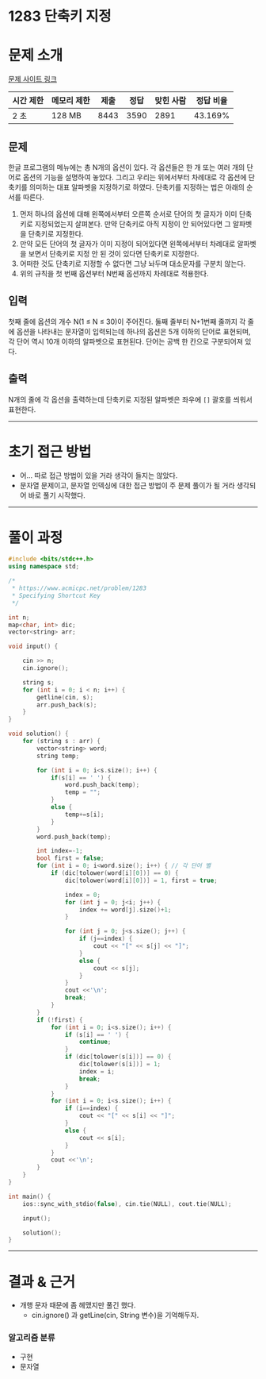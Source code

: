 # 1283 단축키 지정

# 문제 소개

[문제 사이트 링크](https://www.acmicpc.net/problem/1283)

| 시간 제한 | 메모리 제한 | 제출 | 정답 | 맞힌 사람 | 정답 비율 |
| --- | --- | --- | --- | --- | --- |
| 2 초 | 128 MB | 8443 | 3590 | 2891 | 43.169% |

## 문제

한글 프로그램의 메뉴에는 총 N개의 옵션이 있다. 각 옵션들은 한 개 또는 여러 개의 단어로 옵션의 기능을 설명하여 놓았다. 그리고 우리는 위에서부터 차례대로 각 옵션에 단축키를 의미하는 대표 알파벳을 지정하기로 하였다. 단축키를 지정하는 법은 아래의 순서를 따른다.

1. 먼저 하나의 옵션에 대해 왼쪽에서부터 오른쪽 순서로 단어의 첫 글자가 이미 단축키로 지정되었는지 살펴본다. 만약 단축키로 아직 지정이 안 되어있다면 그 알파벳을 단축키로 지정한다.
2. 만약 모든 단어의 첫 글자가 이미 지정이 되어있다면 왼쪽에서부터 차례대로 알파벳을 보면서 단축키로 지정 안 된 것이 있다면 단축키로 지정한다.
3. 어떠한 것도 단축키로 지정할 수 없다면 그냥 놔두며 대소문자를 구분치 않는다.
4. 위의 규칙을 첫 번째 옵션부터 N번째 옵션까지 차례대로 적용한다.

## 입력

첫째 줄에 옵션의 개수 N(1 ≤ N ≤ 30)이 주어진다. 둘째 줄부터 N+1번째 줄까지 각 줄에 옵션을 나타내는 문자열이 입력되는데 하나의 옵션은 5개 이하의 단어로 표현되며, 각 단어 역시 10개 이하의 알파벳으로 표현된다. 단어는 공백 한 칸으로 구분되어져 있다.

## 출력

N개의 줄에 각 옵션을 출력하는데 단축키로 지정된 알파벳은 좌우에 `[]` 괄호를 씌워서 표현한다.

---

# 초기 접근 방법

- 어… 따로 접근 방법이 있을 거라 생각이 들지는 않았다.
- 문자열 문제이고, 문자열 인덱싱에 대한 접근 방법이 주 문제 풀이가 될 거라 생각되어 바로 풀기 시작했다.

---

# 풀이 과정

```cpp
#include <bits/stdc++.h>
using namespace std;

/*
 * https://www.acmicpc.net/problem/1283
 * Specifying Shortcut Key
 */

int n;
map<char, int> dic;
vector<string> arr;

void input() {

    cin >> n;
    cin.ignore();

    string s;
    for (int i = 0; i < n; i++) {
        getline(cin, s);
        arr.push_back(s);
    }
}

void solution() {
    for (string s : arr) {
        vector<string> word;
        string temp;

        for (int i = 0; i<s.size(); i++) {
            if(s[i] == ' ') {
                word.push_back(temp);
                temp = "";
            }
            else {
                temp+=s[i];
            }
        }
        word.push_back(temp);

        int index=-1;
        bool first = false;
        for (int i = 0; i<word.size(); i++) { // 각 단어 별
            if (dic[tolower(word[i][0])] == 0) {
                dic[tolower(word[i][0])] = 1, first = true;

                index = 0;
                for (int j = 0; j<i; j++) {
                    index += word[j].size()+1;
                }

                for (int j = 0; j<s.size(); j++) {
                    if (j==index) {
                        cout << "[" << s[j] << "]";
                    }
                    else {
                        cout << s[j];
                    }
                }
                cout <<'\n';
                break;
            }
        }
        if (!first) {
            for (int i = 0; i<s.size(); i++) {
                if (s[i] == ' ') {
                    continue;
                }
                if (dic[tolower(s[i])] == 0) {
                    dic[tolower(s[i])] = 1;
                    index = i;
                    break;
                }
            }
            for (int i = 0; i<s.size(); i++) {
                if (i==index) {
                    cout << "[" << s[i] << "]";
                }
                else {
                    cout << s[i];
                }
            }
            cout <<'\n';
        }
    }
}

int main() {
    ios::sync_with_stdio(false), cin.tie(NULL), cout.tie(NULL);

    input();

    solution();
}
```

---

# 결과 & 근거

- 개행 문자 때문에 좀 헤맸지만 풀긴 했다.
    - cin.ignore() 과 getLine(cin, String 변수)을 기억해두자.

### 알고리즘 분류

- 구현
- 문자열